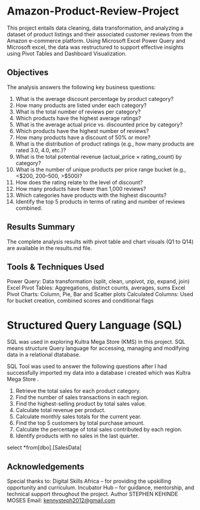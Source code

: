 # Amazon-Product-Review-Project
This project entails data cleaning, data transformation, and analyzing a dataset of product listings and their associated customer reviews from the Amazon e-commerce platform. Using Microsoft Excel Power Query and Microsoft excel, the data was restructured to support effective insights using Pivot Tables and Dashboard Visualization.
## Objectives
The analysis answers the following key business questions:

1. What is the average discount percentage by product category?
2. How many products are listed under each category?
3. What is the total number of reviews per category?
4. Which products have the highest average ratings?
5. What is the average actual price vs. discounted price by category?
6. Which products have the highest number of reviews?
7. How many products have a discount of 50% or more?
8. What is the distribution of product ratings (e.g., how many products are rated 3.0, 4.0, etc.)?
9. What is the total potential revenue (actual_price × rating_count) by category?
10. What is the number of unique products per price range bucket (e.g., <$200, $200–$500, >$500)?
11. How does the rating relate to the level of discount?
12. How many products have fewer than 1,000 reviews?
13. Which categories have products with the highest discounts?
14. Identify the top 5 products in terms of rating and number of reviews combined.

## Results Summary
The complete analysis results with pivot table and chart visuals (Q1 to Q14) are available in the results.md file.

## Tools & Techniques Used
Power Query: Data transformation (split, clean, unpivot, zip, expand, join)
Excel Pivot Tables: Aggregations, distinct counts, averages, sums
Excel Pivot Charts: Column, Pie, Bar and Scatter plots
Calculated Columns: Used for bucket creation, combined scores and conditional flags

# Structured Query Language (SQL)
SQL was used in exploring Kultra Mega Store (KMS) in this project. SQL means structure Query language for accessing, managing and modifying data in a relational dtatabase.

SQL Tool was used to answer the following questions after I had successfully imported my data into a database i created which was Kultra Mega Store .

1. Retrieve the total sales for each product category.
2. Find the number of sales transactions in each region.
3. Find the highest-selling product by total sales value.
4. Calculate total revenue per product.
5. Calculate monthly sales totals for the current year.
6. Find the top 5 customers by total purchase amount.
7. Calculate the percentage of total sales contributed by each region.
8. Identify products with no sales in the last quarter.


select *from[dbo].[SalesData]


## Acknowledgements
Special thanks to:
Digital Skills Africa – for providing the upskilling opportunity and curriculum.
Incubator Hub – for guidance, mentorship, and technical support throughout the project.
Author
STEPHEN KEHINDE MOSES
Email: kennysteph2012@gmail.com
